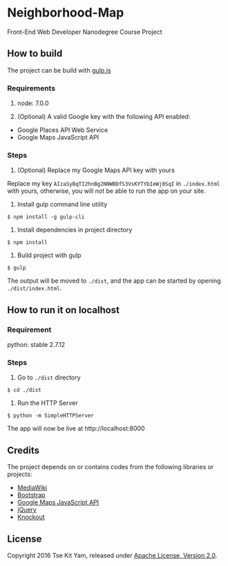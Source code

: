 # Neighborhood-Map
Front-End Web Developer Nanodegree Course Project

## How to build
The project can be build with [gulp.js](http://gulpjs.com)

### Requirements
1. node: 7.0.0

1. (Optional) A valid Google key with the following API enabled:
  * Google Places API Web Service
  * Google Maps JavaScript API

### Steps
1. (Optional) Replace my Google Maps API key with yours

  Replace my key `AIzaSyBqTI2hnBg2NNWBDfS3VsKYTYbIeWj0SqI` in `./index.html` with yours, otherwise, you will not be able to run the app on your site.

1. Install gulp command line utility

  `$ npm install -g gulp-cli`

1. Install dependencies in project directory

  `$ npm install`

1. Build project with gulp

  `$ gulp`

The output will be moved to `./dist`, and the app can be started by opening `./dist/index.html`.

## How to run it on localhost

### Requirement

python: stable 2.7.12

### Steps

1. Go to `./dist` directory

  `$ cd ./dist`

1. Run the HTTP Server

  `$ python -m SimpleHTTPServer`

The app will now be live at http://localhost:8000

## Credits
The project depends on or contains codes from the following libraries or projects:

* [MediaWiki](https://www.mediawiki.org/)
* [Bootstrap](https://getbootstrap.com)
* [Google Maps JavaScript API](https://developers.google.com/maps/documentation/javascript/)
* [jQuery](https://jquery.com)
* [Knockout](http://knockoutjs.com/)

## License
Copyright 2016 Tse Kit Yam, released under [Apache License, Version 2.0](https://opensource.org/licenses/Apache-2.0).
